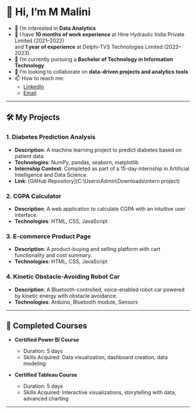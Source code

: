 # 👋 Hi, I’m M Malini

- 👀 I’m interested in **Data Analytics**  
- 🔧 I have **10 months of work experience** at Hine Hydraulic India Private Limited (2021–2022)  
  and **1 year of experience** at Delphi-TVS Technologies Limited (2022–2023).  
- 🌱 I’m currently pursuing a **Bachelor of Technology in Information Technology**  
- 💞️ I’m looking to collaborate on **data-driven projects and analytics tools**  
- 📫 How to reach me:  
  - [LinkedIn](https://www.linkedin.com/in/malini-munusamy-09857b222/)  
  - [Email](malinimpc2021@gmail.com)  

---

## 🛠️ My Projects

### 1. **Diabetes Prediction Analysis**
   - **Description**: A machine learning project to predict diabetes based on patient data.  
   - **Technologies**: NumPy, pandas, seaborn, matplotlib  
   - **Internship Context**: Completed as part of a 15-day internship in Artificial Intelligence and Data Science.  
   - **Link**: [GitHub Repository](C:\Users\Admin\Downloads\intern project)  

### 2. **CGPA Calculator**
   - **Description**: A web application to calculate CGPA with an intuitive user interface.  
   - **Technologies**: HTML, CSS, JavaScript   

### 3. **E-commerce Product Page**
   - **Description**: A product-buying and selling platform with cart functionality and cost summary.  
   - **Technologies**: HTML, CSS, JavaScript  

### 4. **Kinetic Obstacle-Avoiding Robot Car**
   - **Description**: A Bluetooth-controlled, voice-enabled robot car powered by kinetic energy with obstacle avoidance.  
   - **Technologies**: Arduino, Bluetooth module, Sensors
     
---

## 📘 Completed Courses
- **Certified Power BI Course**  
  - Duration: 5 days  
  - Skills Acquired: Data visualization, dashboard creation, data modeling  

- **Certified Tableau Course**  
  - Duration: 5 days  
  - Skills Acquired: Interactive visualizations, storytelling with data, advanced charting  

-----

